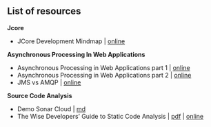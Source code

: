 ## List of resources

**Jcore**
- JCore Development Mindmap | [online](https://www.mindmeister.com/801209030?t=RGZ2iJrY0k)

**Asynchronous Processing In Web Applications**  
- Asynchronous Processing in Web Applications part 1 | [online](https://blog.codepath.com/2012/11/15/asynchronous-processing-in-web-applications-part-1-a-database-is-not-a-queue/)
- Asynchronous Processing in Web Applications part 2 | [online](http://blog.codepath.com/2013/01/06/asynchronous-processing-in-web-applications-part-2-developers-need-to-understand-message-queues/)
- JMS vs AMQP | [online](https://www.linkedin.com/pulse/jms-vs-amqp-eran-shaham/)

**Source Code Analysis**
- Demo Sonar Cloud | [md](./source-code-analysis/demo-sonar-cloud.md)
- The Wise Developers’ Guide to Static Code Analysis | [pdf](./source-code-analysis/the-wise-developers-guide-to-static-code-analysis.pdf) | [online](https://zeroturnaround.com/rebellabs/developers-guide-static-code-analysis-findbugs-checkstyle-pmd-coverity-sonarqube/)




